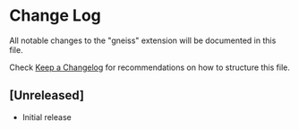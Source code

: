 # Change Log

All notable changes to the "gneiss" extension will be documented in this file.

Check [Keep a Changelog](http://keepachangelog.com/) for recommendations on how to structure this file.

## [Unreleased]

- Initial release
